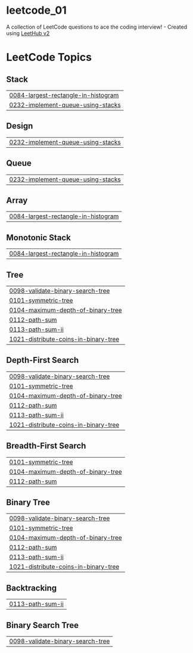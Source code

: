 # leetcode_01
A collection of LeetCode questions to ace the coding interview! - Created using [LeetHub v2](https://github.com/arunbhardwaj/LeetHub-2.0)

<!---LeetCode Topics Start-->
# LeetCode Topics
## Stack
|  |
| ------- |
| [0084-largest-rectangle-in-histogram](https://github.com/LearnerQuest/leetcode_01/tree/master/0084-largest-rectangle-in-histogram) |
| [0232-implement-queue-using-stacks](https://github.com/LearnerQuest/leetcode_01/tree/master/0232-implement-queue-using-stacks) |
## Design
|  |
| ------- |
| [0232-implement-queue-using-stacks](https://github.com/LearnerQuest/leetcode_01/tree/master/0232-implement-queue-using-stacks) |
## Queue
|  |
| ------- |
| [0232-implement-queue-using-stacks](https://github.com/LearnerQuest/leetcode_01/tree/master/0232-implement-queue-using-stacks) |
## Array
|  |
| ------- |
| [0084-largest-rectangle-in-histogram](https://github.com/LearnerQuest/leetcode_01/tree/master/0084-largest-rectangle-in-histogram) |
## Monotonic Stack
|  |
| ------- |
| [0084-largest-rectangle-in-histogram](https://github.com/LearnerQuest/leetcode_01/tree/master/0084-largest-rectangle-in-histogram) |
## Tree
|  |
| ------- |
| [0098-validate-binary-search-tree](https://github.com/LearnerQuest/leetcode_01/tree/master/0098-validate-binary-search-tree) |
| [0101-symmetric-tree](https://github.com/LearnerQuest/leetcode_01/tree/master/0101-symmetric-tree) |
| [0104-maximum-depth-of-binary-tree](https://github.com/LearnerQuest/leetcode_01/tree/master/0104-maximum-depth-of-binary-tree) |
| [0112-path-sum](https://github.com/LearnerQuest/leetcode_01/tree/master/0112-path-sum) |
| [0113-path-sum-ii](https://github.com/LearnerQuest/leetcode_01/tree/master/0113-path-sum-ii) |
| [1021-distribute-coins-in-binary-tree](https://github.com/LearnerQuest/leetcode_01/tree/master/1021-distribute-coins-in-binary-tree) |
## Depth-First Search
|  |
| ------- |
| [0098-validate-binary-search-tree](https://github.com/LearnerQuest/leetcode_01/tree/master/0098-validate-binary-search-tree) |
| [0101-symmetric-tree](https://github.com/LearnerQuest/leetcode_01/tree/master/0101-symmetric-tree) |
| [0104-maximum-depth-of-binary-tree](https://github.com/LearnerQuest/leetcode_01/tree/master/0104-maximum-depth-of-binary-tree) |
| [0112-path-sum](https://github.com/LearnerQuest/leetcode_01/tree/master/0112-path-sum) |
| [0113-path-sum-ii](https://github.com/LearnerQuest/leetcode_01/tree/master/0113-path-sum-ii) |
| [1021-distribute-coins-in-binary-tree](https://github.com/LearnerQuest/leetcode_01/tree/master/1021-distribute-coins-in-binary-tree) |
## Breadth-First Search
|  |
| ------- |
| [0101-symmetric-tree](https://github.com/LearnerQuest/leetcode_01/tree/master/0101-symmetric-tree) |
| [0104-maximum-depth-of-binary-tree](https://github.com/LearnerQuest/leetcode_01/tree/master/0104-maximum-depth-of-binary-tree) |
| [0112-path-sum](https://github.com/LearnerQuest/leetcode_01/tree/master/0112-path-sum) |
## Binary Tree
|  |
| ------- |
| [0098-validate-binary-search-tree](https://github.com/LearnerQuest/leetcode_01/tree/master/0098-validate-binary-search-tree) |
| [0101-symmetric-tree](https://github.com/LearnerQuest/leetcode_01/tree/master/0101-symmetric-tree) |
| [0104-maximum-depth-of-binary-tree](https://github.com/LearnerQuest/leetcode_01/tree/master/0104-maximum-depth-of-binary-tree) |
| [0112-path-sum](https://github.com/LearnerQuest/leetcode_01/tree/master/0112-path-sum) |
| [0113-path-sum-ii](https://github.com/LearnerQuest/leetcode_01/tree/master/0113-path-sum-ii) |
| [1021-distribute-coins-in-binary-tree](https://github.com/LearnerQuest/leetcode_01/tree/master/1021-distribute-coins-in-binary-tree) |
## Backtracking
|  |
| ------- |
| [0113-path-sum-ii](https://github.com/LearnerQuest/leetcode_01/tree/master/0113-path-sum-ii) |
## Binary Search Tree
|  |
| ------- |
| [0098-validate-binary-search-tree](https://github.com/LearnerQuest/leetcode_01/tree/master/0098-validate-binary-search-tree) |
<!---LeetCode Topics End-->